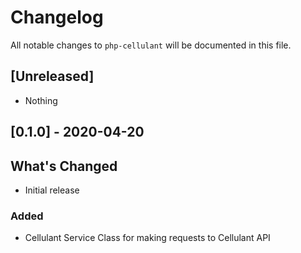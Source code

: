 # Changelog

All notable changes to `php-cellulant` will be documented in this file.

## [Unreleased]
- Nothing

## [0.1.0] - 2020-04-20

## What's Changed

- Initial release

### Added

- Cellulant Service Class for making requests to Cellulant API
